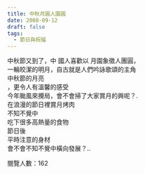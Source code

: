 ```yaml
---
title: 中秋月圓人園圓
date: 2008-09-12
draft: false
tags:
  - 節日與祝福
---
```

中秋節又到了，中 國人喜歡以 月園象徵人團圓，  
一輪皎潔的明月，自古就是人們吟詠歌頌的主角  
中秋節的月亮  
，更令人有溫馨的感受  
今年颱風來攪局，會不會掃了大家賞月的興呢？.  
在浪漫的節日裡賞月烤肉  
不知不覺中  
吃下很多高熱量的食物  
節日後  
平時注意的身材  
會不會不知不覺中橫向發展？..  


閱覽人數：162